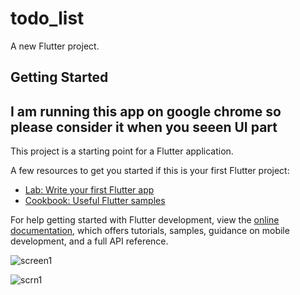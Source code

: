 # todo_list

A new Flutter project.

## Getting Started
## I am running this app on google chrome so please consider it when you seeen UI part

This project is a starting point for a Flutter application.

A few resources to get you started if this is your first Flutter project:

- [Lab: Write your first Flutter app](https://docs.flutter.dev/get-started/codelab)
- [Cookbook: Useful Flutter samples](https://docs.flutter.dev/cookbook)

For help getting started with Flutter development, view the
[online documentation](https://docs.flutter.dev/), which offers tutorials,
samples, guidance on mobile development, and a full API reference.


![screen1](https://github.com/user-attachments/assets/586e469d-1d14-4015-ae39-1dde381cc324)

![scrn1](https://github.com/user-attachments/assets/8db301e9-d367-4f22-a9dd-37e0e10af2ed)
